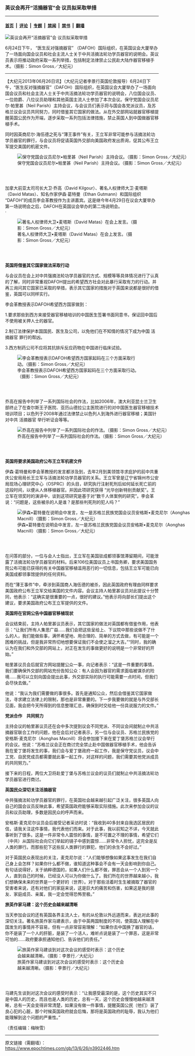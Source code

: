 ### 英议会再开“活摘器官”会   议员拟采取举措

---

#### [首页](../../../..?n3902446) &nbsp;|&nbsp; [评论](../../../../../epoch-comment?n3902446) &nbsp;|&nbsp; [专题](../../../../../epoch-special?n3902446) &nbsp;|&nbsp; [禁闻](../../../../../epoch-news?n3902446) &nbsp;|&nbsp; [禁书](../../../../../books?n3902446) &nbsp;|&nbsp; [翻墙](https://github.com/gfw-breaker/nogfw/blob/master/README.md?n3902446)


<div><img alt="英议会再开“活摘器官”会   议员拟采取举措" class="attachment-djy_600_400 size-djy_600_400 wp-post-image" src="https://i.epochtimes.com/assets/uploads/2013/06/1306252028571820-600x355.jpg"/>
<div class="caption">
 <p>
  6月24日下午， “医生反对强摘器官” （DAFOH）国际组织，在英国议会大厦举办了一场面向国会议员和社会主流人士关于中共活摘法轮功学员器官的说明会。英议员表示将推动政府采取一系列举措，包括制定法律禁止公民赴大陆作器官移植手术。（摄影：Simon Gross／大纪元）
 </p>
</div></div><hr/><div class="post_content" id="artbody" itemprop="articleBody">
 <!-- article content begin -->
 <p>
  【大纪元2013年06月26日讯】（大纪元记者李景行英国伦敦报导）6月24日下午，“医生反对强摘器官”（DAFOH）国际组织，在英国议会大厦举办了一场面向国会议员和社会主流人士关于中共活摘法轮功学员器官的说明会，八位国会议员、一位勋爵、八位议员助理和其他英国主流人士参加了本次会议。保守党国会议员尼尔‧帕里甚（Neil Parish）主持会议，与会议员们表示将与国会各党派议员，及苏格兰议会议员共同努力，同时借鉴其它国家的做法。从在外交部网站就器官移植提醒英国公民作为开端，逐步采取一系列包括法律措施，禁止英国人到中国做器官移植手术。
 </p>
 <p>
  同时因英商尼尔‧海伍德之死与“薄王事件”有关，王立军非常可能参与活摘法轮功学员器官的罪行，与会议员将促请英国外交部向美国政府发出质询，促其公布王立军提交美国的机密文件。
 </p>
 <figure aria-describedby="caption-attachment-6717430" class="wp-caption aligncenter" id="attachment_6717430" style="width: 600px">
  <ok href=" https://i.epochtimes.com/assets/uploads/2013/06/1306252029331820-600x400.jpg" rel="noreferrer noopener" target="_blank">
   <img alt="保守党国会议员尼尔•帕里甚（Neil Parish）主持会议。（摄影：Simon Gross／大纪元）" class="size-large wp-image-6717430" src="https://i.epochtimes.com/assets/uploads/2013/06/1306252029331820-600x400.jpg" title="保守党国会议员尼尔•帕里甚（Neil Parish）主持会议。（摄影：Simon Gross／大纪元）"/>
  </ok>
  <br/><figcaption class="wp-caption-text" id="caption-attachment-6717430">
   保守党国会议员尼尔•帕里甚（Neil Parish）主持会议。（摄影：Simon Gross／大纪元）
  </figcaption><br/>
 </figure><br/>
 <p>
  加拿大前亚太司司长大卫‧乔高（David Kilgour）、著名人权律师大卫‧麦塔斯（David Matas）、知名作家伊森‧葛特曼（Ethan Gutmann）和国际组织 “DAFOH”的成员李会革教授作为主讲嘉宾。这是继今年4月29日在议会大厦举办第一场说明会之后，DAFOH在英国议会举办的第二场说明会。
  <br/>
  ‧
  <br/>
  <figure aria-describedby="caption-attachment-6717441" class="wp-caption aligncenter" id="attachment_6717441" style="width: 400px">
   <ok href=" https://i.epochtimes.com/assets/uploads/2013/06/1306252029121820.jpg" rel="noreferrer noopener" target="_blank">
    <img alt="著名人权律师大卫•麦塔斯（David Matas）在会上发言。（摄影：Simon Gross／大纪元）" class="size-large wp-image-6717441" src="https://i.epochtimes.com/assets/uploads/2013/06/1306252029121820.jpg" title="著名人权律师大卫•麦塔斯（David Matas）在会上发言。（摄影：Simon Gross／大纪元）"/>
   </ok>
   <br/><figcaption class="wp-caption-text" id="caption-attachment-6717441">
    著名人权律师大卫•麦塔斯（David Matas）在会上发言。（摄影：Simon Gross／大纪元）
   </figcaption><br/>
  </figure><br/>
 </p>
 <p>
  <b>
   英国将借鉴其它国家做法采取行动
  </b>
 </p>
 <p>
  与会议员在会上对中共强摘法轮功学员器官的方式、规模等等具体情况进行了认真的了解，同时非常重视DAFOH提出的希望西方社会对此暴行采取有力的行动。并再三询问其它国家已采取的举措，表示其它国家的措施对于英国来说都是很好的借鉴，英国可以同样实行。
 </p>
 <p>
  李会革教授表示DAFOH希望西方国家做到：
 </p>
 <p>
  1.要求那些到西方来接受器官移植培训的中国医生签署书面同意书，保证回中国后不使用被关押人士的器官。
 </p>
 <p>
  2.制订法律保护本国国民、医生及公司，以免他们在不知情的情况下成为中国
  <ok href="https://www.epochtimes.com/gb/tag/%E6%B4%BB%E6%91%98%E5%99%A8%E5%AE%98.html">
   活摘器官
  </ok>
  罪行的帮凶。
 </p>
 <p>
  3.西方制药公司不应将其抗排斥反应药物在中国进行临床试验。
 </p>
 <figure aria-describedby="caption-attachment-6717446" class="wp-caption aligncenter" id="attachment_6717446" style="width: 400px">
  <ok href=" https://i.epochtimes.com/assets/uploads/2013/06/1306252033341820.jpg" rel="noreferrer noopener" target="_blank">
   <img alt="李会革教授表示DAFOH希望西方国家起码在三个方面采取行动。（摄影：Simon Gross／大纪元）" class="size-large wp-image-6717446" src="https://i.epochtimes.com/assets/uploads/2013/06/1306252033341820.jpg" title="李会革教授表示DAFOH希望西方国家起码在三个方面采取行动。（摄影：Simon Gross／大纪元）"/>
  </ok>
  <br/><figcaption class="wp-caption-text" id="caption-attachment-6717446">
   李会革教授表示DAFOH希望西方国家起码在三个方面采取行动。（摄影：Simon Gross／大纪元）
  </figcaption><br/>
 </figure><br/>
 <p>
  乔高在报告中列举了一系列国际社会的作法，比如2006年，澳大利亚昆士兰卫生部终止了在查尔斯王子医院、亚历山德拉公主医院进行的对中国医生器官移植技术培训项目；以色列于2008年通过法律禁止以色列人到海外进行器官移植；美国针对中共
  <ok href="https://www.epochtimes.com/gb/tag/%E6%B4%BB%E6%91%98%E5%99%A8%E5%AE%98.html">
   活摘器官
  </ok>
  举行听证会等等。
 </p>
 <figure aria-describedby="caption-attachment-6717453" class="wp-caption aligncenter" id="attachment_6717453" style="width: 600px">
  <ok href=" https://i.epochtimes.com/assets/uploads/2013/06/1306252033501820-600x400.jpg" rel="noreferrer noopener" target="_blank">
   <img alt="乔高在报告中列举了一系列国际社会的作法。（摄影：Simon Gross／大纪元）" class="size-large wp-image-6717453" src="https://i.epochtimes.com/assets/uploads/2013/06/1306252033501820-600x400.jpg" title="乔高在报告中列举了一系列国际社会的作法。（摄影：Simon Gross／大纪元）"/>
  </ok>
  <br/><figcaption class="wp-caption-text" id="caption-attachment-6717453">
   乔高在报告中列举了一系列国际社会的作法。（摄影：Simon Gross／大纪元）
  </figcaption><br/>
 </figure><br/>
 <p>
  <b>
   英国将要求美国政府公布王立军机密文件
  </b>
 </p>
 <p>
  伊森‧葛特曼和李会革教授的发言都涉及到，去年2月到美领馆寻求庇护的前中共重庆公安局局长王立军与活摘法轮功学员器官的关系。王立军曾是辽宁省锦州市公安局现场心理研究中心（OSPRC）的头目，研究执行注射死刑后如何延长死亡前的这段时间，以便从人体移植器官。并因此项研究获得 “光华创新特别贡献奖”。王立军在领奖时的演讲中，谈到这项研究是基于对“数千人体案例的研究”。李会革说：“问题是，这些被杀的人是谁？是那些判死刑的犯人吗？”
 </p>
 <figure aria-describedby="caption-attachment-6717468" class="wp-caption aligncenter" id="attachment_6717468" style="width: 600px">
  <ok href=" https://i.epochtimes.com/assets/uploads/2013/06/1306252034081820-600x400.jpg" rel="noreferrer noopener" target="_blank">
   <img alt="伊森•葛特曼在说明会中发言，左一是苏格兰民族党国会议员安格斯•麦克尼尔（Aonghas Macnill）（摄影：Simon Gross／大纪元）" class="size-large wp-image-6717468" src="https://i.epochtimes.com/assets/uploads/2013/06/1306252034081820-600x400.jpg" title="伊森•葛特曼在说明会中发言，左一是苏格兰民族党国会议员安格斯•麦克尼尔（Aonghas Macnill）（摄影：Simon Gross／大纪元）"/>
  </ok>
  <br/><figcaption class="wp-caption-text" id="caption-attachment-6717468">
   伊森•葛特曼在说明会中发言，左一是苏格兰民族党国会议员安格斯•麦克尼尔（Aonghas Macnill）（摄影：Simon Gross／大纪元）
  </figcaption><br/>
 </figure><br/>
 <p>
  在问答的部分，一位与会人士指出，王立军在美国驻成都领事馆滞留期间，可能泄露了活摘法轮功学员器官的材料。后来106位美国议员上书国务卿，要求美国国务院公布可能已获得的有关中国器官移植滥用恶行的一切信息，包括王立军可能已向美国成都领事馆提供的任何资料。
 </p>
 <p>
  而在“薄王事件”中，牵涉到英国商人海伍德的被杀，因此英国政府有理由同样要求美国政府公布王立军交给美国的文件内容。会议主持人帕里甚议员对此提议十分赞同，他表示：“这确实是很重要的一点，很好的建议。”他表示将向部长们提出这个建议，要求美国政府公布王立军提供的文件。
 </p>
 <p>
  <b>
   英国将在官网公告中国器官移植现状
  </b>
 </p>
 <p>
  会议结束前，主持人帕里甚议员表示，其它国家的做法对英国都有借鉴作用，他表示：“让我们所有人集思广益……我们会把这些呈给上、下议院中那些说做不了什么的人，我们能做些事，满怀希望地、用合理的、简单的方式去做，有可能是一个困难的挑战，但是我非常热切地想要保证我们不会使之溜之大吉。”“同时，我的确认为在我们和外交部的网站上，对正在发生的事做更好的说明是一个非常好的开始。”
 </p>
 <p>
  帕里甚议员会后就官方网站提醒公众一事，向记者表示：“这是一件重要的事情，我们要确保外交部的网站充份告知公众：有人会因为器官的需求面临被谋杀的险境……我可以立刻向国会提出此事，外交部实际的执行可能需要一点时间，但我们会尽快去做。”
 </p>
 <p>
  他说：“我认为我们需要做的事很多。首先是通知公众，然后会借鉴其它国家做法，寻求建立法律上的限制，那也是非常重要的。下一步我要做的就是与外交部长见面，我会把今天所得到的信息整理汇总，确保到时交给他一份具说服力的文件。”
 </p>
 <p>
  <b>
   党派合作　共同努力
  </b>
 </p>
 <p>
  主持会议的帕里甚议员还在会中多次提到议会不同党派、不同议会间就制止中共活摘器官联合工作的问题，他在会后对记者表示，另一位与会议员、苏格兰民族党的安格斯‧麦克尼尔（Aonghas Macnill）将会参加接下来在爱丁堡苏格兰议会举行的会议。他说：“苏格兰议会正在商讨完全禁止赴中国做器官移植手术，他会告诉我在爱丁堡将发生的事，我们会与爱丁堡政府一起工作，我是保守党议员，议会中工党、自民党成员都需要就此事一起工作，对这样的问题，我们需要其他党派成员的共同努力。”
 </p>
 <p>
  接下来的日程，两位大卫将赴爱丁堡与苏格兰议会的议员们就制止中共活摘法轮功学员器官进行商讨。
 </p>
 <p>
  <b>
   英国民众深切关注活摘器官
  </b>
 </p>
 <p>
  中共强摘法轮功学员器官的罪行，在英国社会越来越引起广泛关注，很多英国人向自己的国会议员反映此事，希望英国政府能够采取实际措施。此次来参加会议的议员和议员助理，多数是因民众的呼声而来。
 </p>
 <p>
  安格斯‧麦克尼尔议员会后接受记者采访时说：“我收到40多封来自我选区居民的信，请我关注这件事情，我代表他们而来。对于此事，我以前知之不详，今天就此事听到了很多。这是一件非常令人震惊的事情，是不可置之不理的事情，希望它们（中共）从国际社会向它们举起的镜子中感到震惊……非常令人担忧，这完全是反人类的罪行。而那些犯下这些反人类罪行的罪犯，他们的余生不会好过。”
 </p>
 <p>
  对于英国民众表现出的关注，麦克尼尔说：“人们能够想像如果这事发生在我们自己身上会怎样？如果你什么都不做，谁知道这种事会不会有一天会影响到你自己。有句话说得好，关于纳粹德国的，如果人们什么都不做，罪恶会从一个人到另一个人，直到自己的时候，已经没人可以为你做什么了。我们所在的世界越来越小，我们想确保未来的世界是一个更好的（世界）。对于那些活着时生生被摘取了器官的受害者来说，还有对他们的家庭来说，这是巨大的痛苦和伤害，如果这是我的朋友、家庭成员、亲属，我一定会觉得恐怖至极。”
 </p>
 <p>
  <b>
   旅英作家马建：这个历史会越来越清晰
  </b>
 </p>
 <p>
  当天参加会议的还有英国各界主流人士，有的从伦敦以外远道而来，表达对此事的深切关注。著名旅英作家马建表示，由于中英两国制度的不同，使英国人理解在中国发生的事情并不容易，但有一点非常容易理解：“如果你去中国换了器官的话，你不是装了一个人的肝脏，是装了一个活人，难听点说是装了一个罪恶，这是非常可怕的……政府要承担通知他们、告诉他们的责任。”
 </p>
 <figure aria-describedby="caption-attachment-6717478" class="wp-caption aligncenter" id="attachment_6717478" style="width: 359px">
  <ok href=" https://i.epochtimes.com/assets/uploads/2013/06/1306252022341820.jpg" rel="noreferrer noopener" target="_blank">
   <img alt="旅英作家马建谈到对这次会议的感受时表示：这个历史会越来越清晰。（摄影：李景行／大纪元）" class="size-large wp-image-6717478" src="https://i.epochtimes.com/assets/uploads/2013/06/1306252022341820.jpg" title="旅英作家马建谈到对这次会议的感受时表示：这个历史会越来越清晰。（摄影：李景行／大纪元）"/>
  </ok>
  <br/><figcaption class="wp-caption-text" id="caption-attachment-6717478">
   旅英作家马建谈到对这次会议的感受时表示：这个历史会越来越清晰。（摄影：李景行／大纪元）
  </figcaption><br/>
 </figure><br/>
 <p>
  马建先生谈到对这次会议的感受时表示：“让我感受最深的是，这个历史其实不只是中国人的历史，而且也是人类的历史，总有一天，这个历史会慢慢地越来越清晰，总有一天会变得非常清楚，如果没有做一件事情，提醒英国公民（他们）装了良心犯的心脏，那个时候英国政府就会后悔，那将是英国政府的耻辱，我认为他们能理解到这个问题的严重性。”
 </p>
 <p>
  （责任编辑：梅映雪）
 </p>
 <!-- article content end -->
 <div id="below_article_ad">
 </div>
</div>


---

原文链接（需翻墙）：https://www.epochtimes.com/gb/13/6/26/n3902446.htm